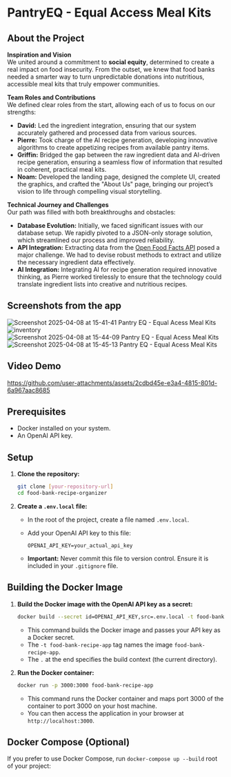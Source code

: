 # PantryEQ - Equal Access Meal Kits

## About the Project

**Inspiration and Vision**  
We united around a commitment to **social equity**, determined to create a real impact on food insecurity. From the outset, we knew that food banks needed a smarter way to turn unpredictable donations into nutritious, accessible meal kits that truly empower communities.

**Team Roles and Contributions**  
We defined clear roles from the start, allowing each of us to focus on our strengths:
- **David:** Led the ingredient integration, ensuring that our system accurately gathered and processed data from various sources.
- **Pierre:** Took charge of the AI recipe generation, developing innovative algorithms to create appetizing recipes from available pantry items.
- **Griffin:** Bridged the gap between the raw ingredient data and AI-driven recipe generation, ensuring a seamless flow of information that resulted in coherent, practical meal kits.
- **Noam:** Developed the landing page, designed the complete UI, created the graphics, and crafted the "About Us" page, bringing our project’s vision to life through compelling visual storytelling.

**Technical Journey and Challenges**  
Our path was filled with both breakthroughs and obstacles:
- **Database Evolution:** Initially, we faced significant issues with our database setup. We rapidly pivoted to a JSON-only storage solution, which streamlined our process and improved reliability.
- **API Integration:** Extracting data from the [Open Food Facts API](https://world.openfoodfacts.org) posed a major challenge. We had to devise robust methods to extract and utilize the necessary ingredient data effectively.
- **AI Integration:** Integrating AI for recipe generation required innovative thinking, as Pierre worked tirelessly to ensure that the technology could translate ingredient lists into creative and nutritious recipes.


## Screenshots from the app

![Screenshot 2025-04-08 at 15-41-41 Pantry EQ - Equal Acess Meal Kits](https://github.com/user-attachments/assets/b4cba1a8-d6ce-48a1-be79-1e74c9d98573)
![inventory](https://github.com/user-attachments/assets/654c1a3b-765a-4924-9b64-401d4b70006d)
![Screenshot 2025-04-08 at 15-44-09 Pantry EQ - Equal Acess Meal Kits](https://github.com/user-attachments/assets/61145769-f588-4370-b6a4-551ad7fec98f)
![Screenshot 2025-04-08 at 15-45-13 Pantry EQ - Equal Acess Meal Kits](https://github.com/user-attachments/assets/08f956eb-f454-4f9b-90d3-42c578b0ef71)


## Video Demo

https://github.com/user-attachments/assets/2cdbd45e-e3a4-4815-801d-6a967aac8685


## Prerequisites

* Docker installed on your system.
* An OpenAI API key.

## Setup

1.  **Clone the repository:**

    ```bash
    git clone [your-repository-url]
    cd food-bank-recipe-organizer
    ```

2.  **Create a `.env.local` file:**

    * In the root of the project, create a file named `.env.local`.
    * Add your OpenAI API key to this file:

        ```
        OPENAI_API_KEY=your_actual_api_key
        ```

    * **Important:** Never commit this file to version control. Ensure it is included in your `.gitignore` file.

## Building the Docker Image

1.  **Build the Docker image with the OpenAI API key as a secret:**

    ```bash
    docker build --secret id=OPENAI_API_KEY,src=.env.local -t food-bank-recipe-app .
    ```

    * This command builds the Docker image and passes your API key as a Docker secret.
    * The `-t food-bank-recipe-app` tag names the image `food-bank-recipe-app`.
    * The `.` at the end specifies the build context (the current directory).

2.  **Run the Docker container:**

    ```bash
    docker run -p 3000:3000 food-bank-recipe-app
    ```

    * This command runs the Docker container and maps port 3000 of the container to port 3000 on your host machine.
    * You can then access the application in your browser at `http://localhost:3000`.

## Docker Compose (Optional)

If you prefer to use Docker Compose, run `docker-compose up --build` root of your project:



